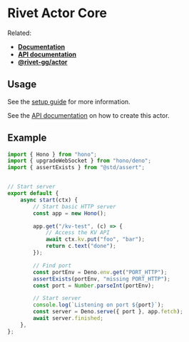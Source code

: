 # Rivet Actor Core

Related:

- [**Documentation**](https://rivet.gg/docs)
- [**API documentation**](https://rivet.gg/docs/api)
- [**@rivet-gg/actor**](https://jsr.io/@rivet-gg/actor)

## Usage

See the [setup guide](https://rivet.gg/docs/setup) for more information.

See the [API documentation](https://rivet.gg/docs/api) on how to create this actor.

## Example

```typescript
import { Hono } from "hono";
import { upgradeWebSocket } from "hono/deno";
import { assertExists } from "@std/assert";


// Start server
export default {
	async start(ctx) {
		// Start basic HTTP server
		const app = new Hono();

		app.get("/kv-test", (c) => {
			// Access the KV API
			await ctx.kv.put("foo", "bar");
			return c.text("done");
		});

		// Find port
		const portEnv = Deno.env.get("PORT_HTTP");
		assertExists(portEnv, "missing PORT_HTTP");
		const port = Number.parseInt(portEnv);

		// Start server
		console.log(`Listening on port ${port}`);
		const server = Deno.serve({ port }, app.fetch);
		await server.finished;
	},
};

```

